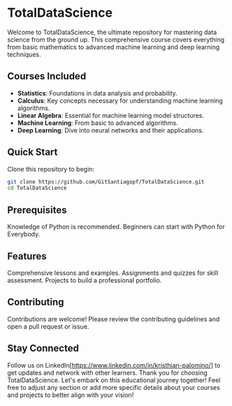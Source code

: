 # TotalDataScience

Welcome to TotalDataScience, the ultimate repository for mastering data science from the ground up. This comprehensive course covers everything from basic mathematics to advanced machine learning and deep learning techniques.

## Courses Included
- **Statistics**: Foundations in data analysis and probability.
- **Calculus**: Key concepts necessary for understanding machine learning algorithms.
- **Linear Algebra**: Essential for machine learning model structures.
- **Machine Learning**: From basic to advanced algorithms.
- **Deep Learning**: Dive into neural networks and their applications.

## Quick Start
Clone this repository to begin:
```bash
git clone https://github.com/GitSantiagopf/TotalDataScience.git
cd TotalDataScience
```

## Prerequisites
Knowledge of Python is recommended. Beginners can start with Python for Everybody.

## Features
Comprehensive lessons and examples.
Assignments and quizzes for skill assessment.
Projects to build a professional portfolio.

## Contributing
Contributions are welcome! Please review the contributing guidelines and open a pull request or issue.

## Stay Connected
Follow us on LinkedIn[https://www.linkedin.com/in/kristhian-palomino/] to get updates and network with other learners.
Thank you for choosing TotalDataScience. Let's embark on this educational journey together!
Feel free to adjust any section or add more specific details about your courses and projects to better align with your vision!

